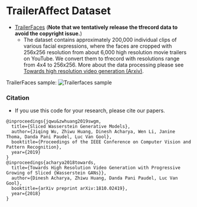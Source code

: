# TrailerAffect Dataset

* [TrailerFaces](https://data.vision.ee.ethz.ch/zzhiwu/trailerFaces-tfrecords.zip) (**Note that we tentatively release the tfrecord data to avoid the copyright issue.**)
  * The dataset contains approximately 200,000 individual clips of various facial expressions, where the faces are cropped with 256x256 resolution from about 6,000 high resolution movie trailers on YouTube. We convert them to tfrecord with resolutions range from 4x4 to 256x256. More about the data processing please see [Towards high resolution video generation (Arxiv)](https://arxiv.org/pdf/1810.02419.pdf). 
  

TrailerFaces sample:
![Trailerfaces sample](https://github.com/musikisomorphie/swd/blob/master/progressive_training/trailer_faces_samples.png)


### Citation
* If you use this code for your research, please cite our papers.
```
@inproceedings{jqwu&zwhuang2019swgm,
  title={Sliced Wasserstein Generative Models},  
  author={Jiqing Wu, Zhiwu Huang, Dinesh Acharya, Wen Li, Janine Thoma, Danda Pani Paudel, Luc Van Gool},
  booktitle={Proceedings of the IEEE Conference on Computer Vision and Pattern Recognition},
  year={2019}  
}
@inproceedings{acharya2018towards,
  title={Towards High Resolution Video Generation with Progressive Growing of Sliced {Wasserstein GANs}},  
  author={Dinesh Acharya, Zhiwu Huang, Danda Pani Paudel, Luc Van Gool},
  booktitle={arXiv preprint arXiv:1810.02419},
  year={2018}  
}
